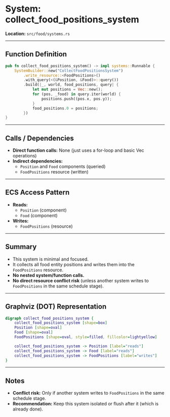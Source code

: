 # System: collect_food_positions_system

**Location:** `src/food/systems.rs`

---

## Function Definition
```rust
pub fn collect_food_positions_system() -> impl systems::Runnable {
    SystemBuilder::new("CollectFoodPositionsSystem")
        .write_resource::<FoodPositions>()
        .with_query(<(&Position, &Food)>::query())
        .build(|_, world, food_positions, query| {
            let mut positions = Vec::new();
            for (pos, _food) in query.iter(world) {
                positions.push((pos.x, pos.y));
            }
            food_positions.0 = positions;
        })
}
```

---

## Calls / Dependencies
- **Direct function calls:** None (just uses a for-loop and basic Vec operations)
- **Indirect dependencies:**
  - `Position` and `Food` components (queried)
  - `FoodPositions` resource (written)

---

## ECS Access Pattern
- **Reads:**
  - `Position` (component)
  - `Food` (component)
- **Writes:**
  - `FoodPositions` (resource)

---

## Summary
- This system is minimal and focused.
- It collects all food entity positions and writes them into the `FoodPositions` resource.
- **No nested system/function calls.**
- **No direct resource conflict risk** (unless another system writes to `FoodPositions` in the same schedule stage).

---

## Graphviz (DOT) Representation
```dot
digraph collect_food_positions_system {
    collect_food_positions_system [shape=box]
    Position [shape=oval]
    Food [shape=oval]
    FoodPositions [shape=oval, style=filled, fillcolor=lightyellow]

    collect_food_positions_system -> Position [label="reads"]
    collect_food_positions_system -> Food [label="reads"]
    collect_food_positions_system -> FoodPositions [label="writes"]
}
```

---

## Notes
- **Conflict risk:** Only if another system writes to `FoodPositions` in the same schedule stage.
- **Recommendation:** Keep this system isolated or flush after it (which is already done).
